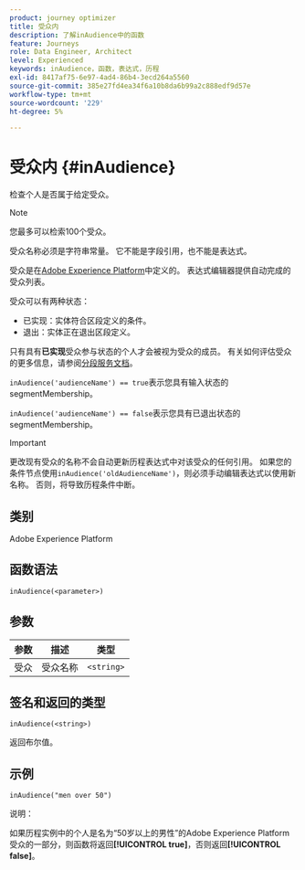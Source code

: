 ```yaml
---
product: journey optimizer
title: 受众内
description: 了解inAudience中的函数
feature: Journeys
role: Data Engineer, Architect
level: Experienced
keywords: inAudience，函数，表达式，历程
exl-id: 8417af75-6e97-4ad4-86b4-3ecd264a5560
source-git-commit: 385e27fd4ea34f6a10b8da6b99a2c888edf9d57e
workflow-type: tm+mt
source-wordcount: '229'
ht-degree: 5%

---
```


# 受众内 {#inAudience}

检查个人是否属于给定受众。

>[!NOTE]
>
>您最多可以检索100个受众。

受众名称必须是字符串常量。 它不能是字段引用，也不能是表达式。

受众是在[Adobe Experience Platform](https://platform.adobe.com/audience/overview)中定义的。 表达式编辑器提供自动完成的受众列表。

受众可以有两种状态：

* 已实现：实体符合区段定义的条件。
* 退出：实体正在退出区段定义。

只有具有&#x200B;**已实现**&#x200B;受众参与状态的个人才会被视为受众的成员。 有关如何评估受众的更多信息，请参阅[分段服务文档](https://experienceleague.adobe.com/docs/experience-platform/segmentation/tutorials/evaluate-a-segment.html#interpret-segment-results)。

`inAudience('audienceName') == true`表示您具有输入状态的segmentMembership。

`inAudience('audienceName') == false`表示您具有已退出状态的segmentMembership。


>[!IMPORTANT]
>
>更改现有受众的名称不会自动更新历程表达式中对该受众的任何引用。 如果您的条件节点使用`inAudience('oldAudienceName')`，则必须手动编辑表达式以使用新名称。 否则，将导致历程条件中断。

## 类别

Adobe Experience Platform

## 函数语法

`inAudience(<parameter>)`

## 参数

| 参数 | 描述 | 类型 |
|--- |--- |--- |
| 受众 | 受众名称 | `<string>` |

## 签名和返回的类型

`inAudience(<string>)`

返回布尔值。

## 示例

`inAudience("men over 50")`

说明：

如果历程实例中的个人是名为“50岁以上的男性”的Adobe Experience Platform受众的一部分，则函数将返回&#x200B;**[!UICONTROL true]**，否则返回&#x200B;**[!UICONTROL false]**。

